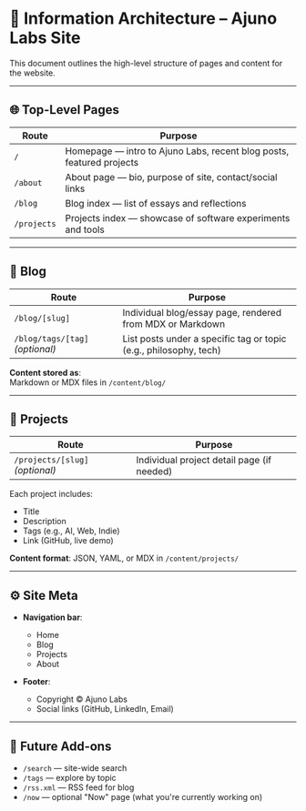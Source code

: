 # 🧭 Information Architecture – Ajuno Labs Site

This document outlines the high-level structure of pages and content for the website.

---

## 🌐 Top-Level Pages

| Route | Purpose |
|-------|---------|
| `/` | Homepage — intro to Ajuno Labs, recent blog posts, featured projects |
| `/about` | About page — bio, purpose of site, contact/social links |
| `/blog` | Blog index — list of essays and reflections |
| `/projects` | Projects index — showcase of software experiments and tools |

---

## 📝 Blog

| Route | Purpose |
|-------|---------|
| `/blog/[slug]` | Individual blog/essay page, rendered from MDX or Markdown |
| `/blog/tags/[tag]` *(optional)* | List posts under a specific tag or topic (e.g., philosophy, tech) |

**Content stored as**:  
Markdown or MDX files in `/content/blog/`

---

## 🧪 Projects

| Route | Purpose |
|-------|---------|
| `/projects/[slug]` *(optional)* | Individual project detail page (if needed) |

Each project includes:
- Title
- Description
- Tags (e.g., AI, Web, Indie)
- Link (GitHub, live demo)

**Content format**: JSON, YAML, or MDX in `/content/projects/`

---

## ⚙️ Site Meta

- **Navigation bar**:
  - Home
  - Blog
  - Projects
  - About

- **Footer**:
  - Copyright © Ajuno Labs
  - Social links (GitHub, LinkedIn, Email)

---

## 📌 Future Add-ons

- `/search` — site-wide search
- `/tags` — explore by topic
- `/rss.xml` — RSS feed for blog
- `/now` — optional "Now" page (what you're currently working on)